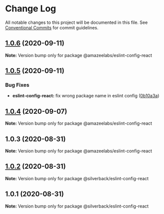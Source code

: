 # Change Log

All notable changes to this project will be documented in this file.
See [Conventional Commits](https://conventionalcommits.org) for commit guidelines.

## [1.0.6](https://github.com/AmazeeLabs/silverback-mono/compare/@amazeelabs/eslint-config-react@1.0.5...@amazeelabs/eslint-config-react@1.0.6) (2020-09-11)

**Note:** Version bump only for package @amazeelabs/eslint-config-react





## [1.0.5](https://github.com/AmazeeLabs/silverback-mono/compare/@amazeelabs/eslint-config-react@1.0.4...@amazeelabs/eslint-config-react@1.0.5) (2020-09-11)


### Bug Fixes

* **eslint-config-react:** fix wrong package name in eslint config ([0b10a3a](https://github.com/AmazeeLabs/silverback-mono/commit/0b10a3abc0e4f0ecfad02d7a6c706c5b3c1226fb))





## [1.0.4](https://github.com/AmazeeLabs/silverback-mono/compare/@amazeelabs/eslint-config-react@1.0.3...@amazeelabs/eslint-config-react@1.0.4) (2020-09-07)

**Note:** Version bump only for package @amazeelabs/eslint-config-react





## 1.0.3 (2020-08-31)

**Note:** Version bump only for package @amazeelabs/eslint-config-react





## [1.0.2](https://github.com/AmazeeLabs/silverback-mono/compare/@silverback/eslint-config-react@1.0.1...@silverback/eslint-config-react@1.0.2) (2020-08-31)

**Note:** Version bump only for package @silverback/eslint-config-react





## 1.0.1 (2020-08-31)

**Note:** Version bump only for package @silverback/eslint-config-react
